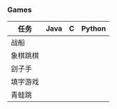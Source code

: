 ### Games

| 任务     | Java | C    | Python |
| -------- | ---- | ---- | ------ |
| 战船     |      |      |        |
| 象棋跳棋 |      |      |        |
| 刽子手   |      |      |        |
| 填字游戏 |      |      |        |
| 青蛙跳   |      |      |        |



